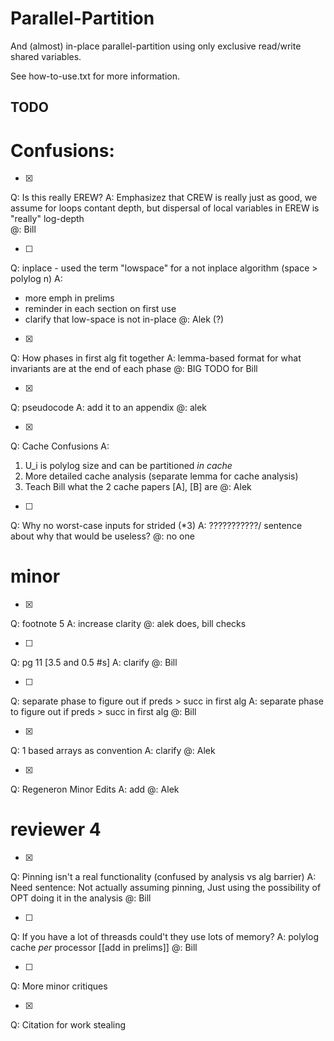 # Parallel-Partition
And (almost) in-place parallel-partition using only exclusive read/write shared variables.

See how-to-use.txt for more information.


## TODO

# Confusions:

- [X]
Q: Is this really EREW?
A: Emphasizez that CREW is really just as good, we assume for loops contant depth, but dispersal of local variables in EREW is "really" log-depth  
@: Bill

- [ ]
Q: inplace - used the term "lowspace" for a not inplace algorithm (space > polylog n)
A: 
  * more emph in prelims
  * reminder in each section on first use
  * clarify that low-space is not in-place
@: Alek (?)

- [X]
Q: How phases in first alg fit together
A: lemma-based format for what invariants are at the end of each phase
@: BIG TODO for Bill

- [X]
Q: pseudocode
A: add it to an appendix
@: alek

- [X]
Q: Cache Confusions
A:
  1) U_i is polylog size and can be partitioned _in cache_
  2) More detailed cache analysis (separate lemma for cache analysis)
  3) Teach Bill what the 2 cache papers [A], [B] are
@: Alek

- [ ]
Q: Why no worst-case inputs for strided (*3)
A: ???????????/ sentence about why that would be useless?
@:  no one

# minor

- [X]
Q: footnote 5 
A: increase clarity
@: alek does, bill checks

- [ ]
Q: pg 11 [3.5 and 0.5 #s]
A: clarify
@: Bill

- [ ]
Q: separate phase to figure out if preds > succ in first alg
A: separate phase to figure out if preds > succ in first alg
@: Bill

- [X]
Q: 1 based arrays as convention
A: clarify
@: Alek

- [X]
Q: Regeneron Minor Edits
A: add
@: Alek

# reviewer 4

- [X]
Q: Pinning isn't a real functionality (confused by analysis vs alg barrier)
A: Need sentence: Not actually assuming pinning, Just using the possibility of OPT doing it in the analysis
@: Bill

- [ ]
Q: If you have a lot of threasds could't they use lots of memory?
A: polylog cache *per* processor  [[add in prelims]]
@: Bill

- [ ]
Q: More minor critiques

- [X]
Q: Citation for work stealing




